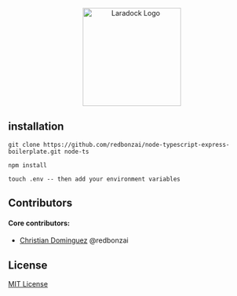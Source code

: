 <p align="center">
    <img src="https://avatars0.githubusercontent.com/u/327866?s=460&v=4" alt="Laradock Logo" width="200"/>
</p>

## installation

```
git clone https://github.com/redbonzai/node-typescript-express-boilerplate.git node-ts

npm install

touch .env -- then add your environment variables
```


## Contributors

#### Core contributors:
- [Christian Dominguez](https://github.com/redbonzai) @redbonzai 




## License

[MIT License](https://github.com/laradock/laradock/blob/master/LICENSE)
